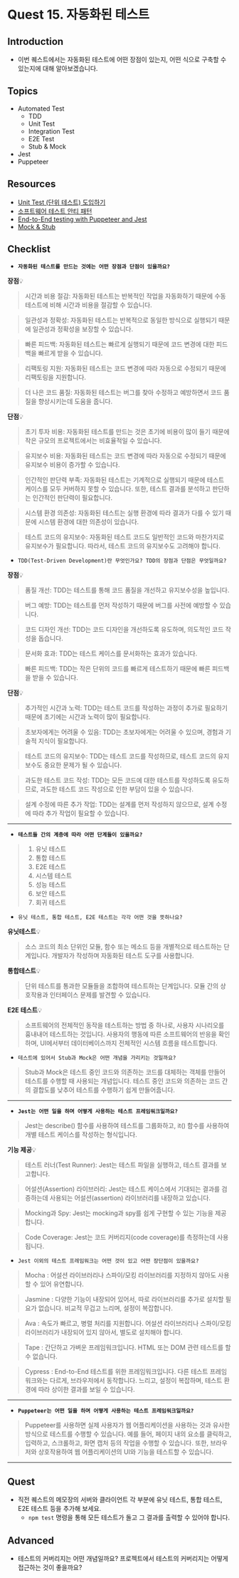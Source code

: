 # Quest 15. 자동화된 테스트

## Introduction

- 이번 퀘스트에서는 자동화된 테스트에 어떤 장점이 있는지, 어떤 식으로 구축할 수 있는지에 대해 알아보겠습니다.

## Topics

- Automated Test
  - TDD
  - Unit Test
  - Integration Test
  - E2E Test
  - Stub & Mock
- Jest
- Puppeteer

## Resources

- [Unit Test (단위 테스트) 도입하기](https://www.popit.kr/unit-test-%EB%8B%A8%EC%9C%84-%ED%85%8C%EC%8A%A4%ED%8A%B8-%EB%8F%84%EC%9E%85%ED%95%98%EA%B8%B0-1%ED%8E%B8/)
- [소프트웨어 테스트 안티 패턴](https://velog.io/@leejh3224/%EC%86%8C%ED%94%84%ED%8A%B8%EC%9B%A8%EC%96%B4-%ED%85%8C%EC%8A%A4%ED%8A%B8-%EC%95%88%ED%8B%B0-%ED%8C%A8%ED%84%B4)
- [End-to-End testing with Puppeteer and Jest](https://medium.com/touch4it/end-to-end-testing-with-puppeteer-and-jest-ec8198145321)
- [Mock & Stub](https://stackoverflow.com/questions/3459287/whats-the-difference-between-a-mock-stub)

## Checklist

- **`자동화된 테스트를 만드는 것에는 어떤 장점과 단점이 있을까요?`**

**장점**💡

> 시간과 비용 절감: 자동화된 테스트는 반복적인 작업을 자동화하기 때문에 수동 테스트에 비해 시간과 비용을 절감할 수 있습니다.

> 일관성과 정확성: 자동화된 테스트는 반복적으로 동일한 방식으로 실행되기 때문에 일관성과 정확성을 보장할 수 있습니다.

> 빠른 피드백: 자동화된 테스트는 빠르게 실행되기 때문에 코드 변경에 대한 피드백을 빠르게 받을 수 있습니다.

> 리팩토링 지원: 자동화된 테스트는 코드 변경에 따라 자동으로 수정되기 때문에 리팩토링을 지원합니다.

> 더 나은 코드 품질: 자동화된 테스트는 버그를 찾아 수정하고 예방하면서 코드 품질을 향상시키는데 도움을 줍니다.

**단점**💡

> 초기 투자 비용: 자동화된 테스트를 만드는 것은 초기에 비용이 많이 들기 때문에 작은 규모의 프로젝트에서는 비효율적일 수 있습니다.

> 유지보수 비용: 자동화된 테스트는 코드 변경에 따라 자동으로 수정되기 때문에 유지보수 비용이 증가할 수 있습니다.

> 인간적인 판단력 부족: 자동화된 테스트는 기계적으로 실행되기 때문에 테스트 케이스를 모두 커버하지 못할 수 있습니다. 또한, 테스트 결과를 분석하고 판단하는 인간적인 판단력이 필요합니다.

> 시스템 환경 의존성: 자동화된 테스트는 실행 환경에 따라 결과가 다를 수 있기 때문에 시스템 환경에 대한 의존성이 있습니다.

> 테스트 코드의 유지보수: 자동화된 테스트 코드도 일반적인 코드와 마찬가지로 유지보수가 필요합니다. 따라서, 테스트 코드의 유지보수도 고려해야 합니다.

- `TDD(Test-Driven Development)란 무엇인가요? TDD의 장점과 단점은 무엇일까요?`

**장점**💡

> 품질 개선: TDD는 테스트를 통해 코드 품질을 개선하고 유지보수성을 높입니다.

> 버그 예방: TDD는 테스트를 먼저 작성하기 때문에 버그를 사전에 예방할 수 있습니다.

> 코드 디자인 개선: TDD는 코드 디자인을 개선하도록 유도하며, 의도적인 코드 작성을 돕습니다.

> 문서화 효과: TDD는 테스트 케이스를 문서화하는 효과가 있습니다.

> 빠른 피드백: TDD는 작은 단위의 코드를 빠르게 테스트하기 때문에 빠른 피드백을 받을 수 있습니다.

**단점**💡

> 추가적인 시간과 노력: TDD는 테스트 코드를 작성하는 과정이 추가로 필요하기 때문에 초기에는 시간과 노력이 많이 필요합니다.

> 초보자에게는 어려울 수 있음: TDD는 초보자에게는 어려울 수 있으며, 경험과 기술적 지식이 필요합니다.

> 테스트 코드의 유지보수: TDD는 테스트 코드를 작성하므로, 테스트 코드의 유지보수도 중요한 문제가 될 수 있습니다.

> 과도한 테스트 코드 작성: TDD는 모든 코드에 대한 테스트를 작성하도록 유도하므로, 과도한 테스트 코드 작성으로 인한 부담이 있을 수 있습니다.

> 설계 수정에 따른 추가 작업: TDD는 설계를 먼저 작성하지 않으므로, 설계 수정에 따라 추가 작업이 필요할 수 있습니다.

---

- **`테스트들 간의 계층에 따라 어떤 단계들이 있을까요?`**

> 1. 유닛 테스트
> 2. 통합 테스트
> 3. E2E 테스트
> 4. 시스템 테스트
> 5. 성능 테스트
> 6. 보안 테스트
> 7. 회귀 테스트

- `유닛 테스트, 통합 테스트, E2E 테스트는 각각 어떤 것을 뜻하나요?`

**유닛테스트**💡

> 소스 코드의 최소 단위인 모듈, 함수 또는 메소드 등을 개별적으로 테스트하는 단계입니다. 개발자가 작성하며 자동화된 테스트 도구를 사용합니다.

**통합테스트**💡

> 단위 테스트를 통과한 모듈들을 조합하여 테스트하는 단계입니다. 모듈 간의 상호작용과 인터페이스 문제를 발견할 수 있습니다.

**E2E 테스트**💡

> 소프트웨어의 전체적인 동작을 테스트하는 방법 중 하나로, 사용자 시나리오를 흉내내어 테스트하는 것입니다. 사용자의 행동에 따른 소프트웨어의 반응을 확인하며, UI에서부터 데이터베이스까지 전체적인 시스템 흐름을 테스트합니다.

- `테스트에 있어서 Stub과 Mock은 어떤 개념을 가리키는 것일까요?`

> Stub과 Mock은 테스트 중인 코드와 의존하는 코드를 대체하는 객체를 만들어 테스트를 수행할 때 사용되는 개념입니다. 테스트 중인 코드와 의존하는 코드 간의 결합도를 낮추어 테스트를 수행하기 쉽게 만들어줍니다.

---

- **`Jest는 어떤 일을 하며 어떻게 사용하는 테스트 프레임워크일까요?`**

> Jest는 describe() 함수를 사용하여 테스트를 그룹화하고, it() 함수를 사용하여 개별 테스트 케이스를 작성하는 형식입니다.

**기능 제공**💡

> 테스트 러너(Test Runner): Jest는 테스트 파일을 실행하고, 테스트 결과를 보고합니다.

> 어설션(Assertion) 라이브러리: Jest는 테스트 케이스에서 기대되는 결과를 검증하는데 사용되는 어설션(assertion) 라이브러리를 내장하고 있습니다.

> Mocking과 Spy: Jest는 mocking과 spy를 쉽게 구현할 수 있는 기능을 제공합니다.

> Code Coverage: Jest는 코드 커버리지(code coverage)를 측정하는데 사용됩니다.

- `Jest 이외의 테스트 프레임워크는 어떤 것이 있고 어떤 장단점이 있을까요?`

> Mocha :
> 어설션 라이브러리나 스파이/모킹 라이브러리를 지정하지 않아도 사용할 수 있어 유연합니다.

> Jasmine :
> 다양한 기능이 내장되어 있어서, 따로 라이브러리를 추가로 설치할 필요가 없습니다.
> 비교적 무겁고 느리며, 설정이 복잡합니다.

> Ava :
> 속도가 빠르고, 병렬 처리를 지원합니다.
> 어설션 라이브러리나 스파이/모킹 라이브러리가 내장되어 있지 않아서, 별도로 설치해야 합니다.

> Tape :
> 간단하고 가벼운 프레임워크입니다.
> HTML 또는 DOM 관련 테스트를 할 수 없습니다.

> Cypress :
> End-to-End 테스트를 위한 프레임워크입니다.
> 다른 테스트 프레임워크와는 다르게, 브라우저에서 동작합니다.
> 느리고, 설정이 복잡하며, 테스트 환경에 따라 상이한 결과를 보일 수 있습니다.

---

- **`Puppeteer는 어떤 일을 하며 어떻게 사용하는 테스트 프레임워크일까요?`**

> Puppeteer를 사용하면 실제 사용자가 웹 어플리케이션을 사용하는 것과 유사한 방식으로 테스트를 수행할 수 있습니다. 예를 들어, 페이지 내의 요소를 클릭하고, 입력하고, 스크롤하고, 화면 캡처 등의 작업을 수행할 수 있습니다. 또한, 브라우저와 상호작용하여 웹 어플리케이션의 UI와 기능을 테스트할 수 있습니다.

---

## Quest

- 직전 퀘스트의 메모장의 서버와 클라이언트 각 부분에 유닛 테스트, 통합 테스트, E2E 테스트 등을 추가해 보세요.
  - `npm test` 명령을 통해 모든 테스트가 돌고 그 결과를 출력할 수 있어야 합니다.

## Advanced

- 테스트의 커버리지는 어떤 개념일까요? 프로젝트에서 테스트의 커버리지는 어떻게 접근하는 것이 좋을까요?

